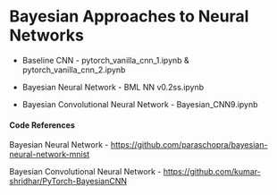 # Bayesian Approaches to Neural Networks

* Baseline CNN - pytorch_vanilla_cnn_1.ipynb & pytorch_vanilla_cnn_2.ipynb

* Bayesian Neural Network - BML NN v0.2ss.ipynb

* Bayesian Convolutional Neural Network - Bayesian_CNN9.ipynb

#### Code References

Bayesian Neural Network - https://github.com/paraschopra/bayesian-neural-network-mnist

Bayesian Convolutional Neural Network - https://github.com/kumar-shridhar/PyTorch-BayesianCNN
